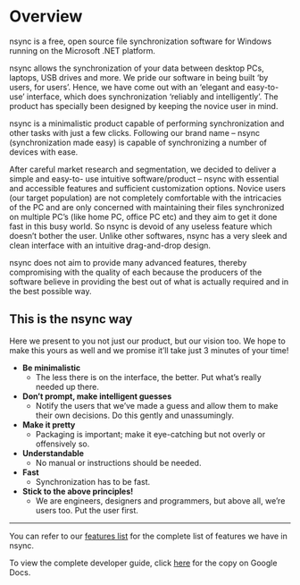 

# Overview #

nsync is a free, open source file synchronization software for Windows running on the Microsoft .NET platform.

nsync allows the synchronization of your data between desktop PCs, laptops, USB drives and more. We pride our software in being built ‘by users, for users’. Hence, we have come out with an ‘elegant and easy-to-use’ interface, which does synchronization ‘reliably and intelligently’. The product has specially been designed by keeping the novice user in mind.

nsync is a minimalistic product capable of performing synchronization and other tasks with just a few clicks. Following our brand name – nsync (synchronization made easy) is capable of synchronizing a number of devices with ease.

After careful market research and segmentation, we decided to deliver a simple and easy-to- use intuitive software/product – nsync with essential and accessible features and sufficient customization options. Novice users (our target population) are not completely comfortable with the intricacies of the PC and are only concerned with maintaining their files synchronized on multiple PC’s (like home PC, office PC etc) and they aim to get it done fast in this busy world. So nsync is devoid of any useless feature which doesn’t bother the user. Unlike other softwares, nsync has a very sleek and clean interface with an intuitive drag-and-drop design.

nsync does not aim to provide many advanced features, thereby compromising with the quality of each because the producers of the software believe in providing the best out of what is actually required and in the best possible way.

## This is the nsync way ##

Here we present to you not just our product, but our vision too. We hope to make this yours as well and we promise it’ll take just 3 minutes of your time!

  * **Be minimalistic**
    * The less there is on the interface, the better. Put what’s really needed up there.
  * **Don’t prompt, make intelligent guesses**
    * Notify the users that we’ve made a guess and allow them to make their own decisions. Do this gently and unassumingly.
  * **Make it pretty**
    * Packaging is important; make it eye-catching but not overly or offensively so.
  * **Understandable**
    * No manual or instructions should be needed.
  * **Fast**
    * Synchronization has to be fast.
  * **Stick to the above principles!**
    * We are engineers, designers and programmers, but above all, we’re users too. Put the user first.


---


You can refer to our [features list](nsyncFeatures.md) for the complete list of features we have in nsync.

To view the complete developer guide, click [here](https://docs.google.com/fileview?id=0B1jMaaSCVn5INmQ4MmQwYmEtMGY5OC00MWFmLTg5YWItYzlhY2Y0MTQ2NDM4&hl=en_GB) for the copy on Google Docs.